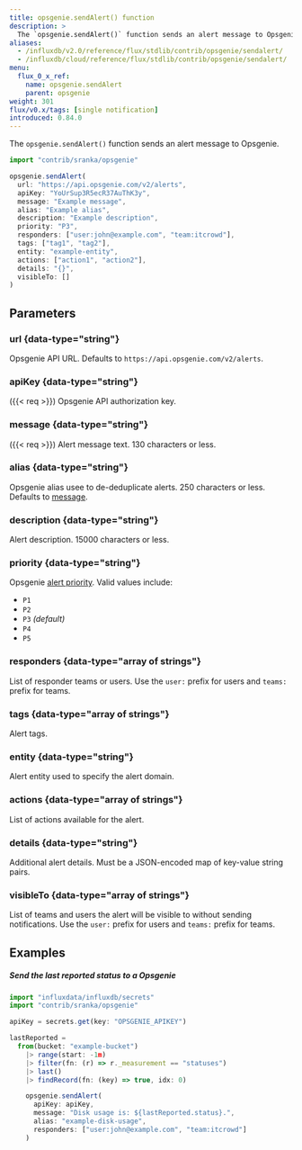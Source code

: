 ```yaml
---
title: opsgenie.sendAlert() function
description: >
  The `opsgenie.sendAlert()` function sends an alert message to Opsgenie.
aliases:
  - /influxdb/v2.0/reference/flux/stdlib/contrib/opsgenie/sendalert/
  - /influxdb/cloud/reference/flux/stdlib/contrib/opsgenie/sendalert/
menu:
  flux_0_x_ref:
    name: opsgenie.sendAlert
    parent: opsgenie
weight: 301
flux/v0.x/tags: [single notification]
introduced: 0.84.0
---
```


The `opsgenie.sendAlert()` function sends an alert message to Opsgenie.

```js
import "contrib/sranka/opsgenie"

opsgenie.sendAlert(
  url: "https://api.opsgenie.com/v2/alerts",
  apiKey: "YoUrSup3R5ecR37AuThK3y",
  message: "Example message",
  alias: "Example alias",
  description: "Example description",
  priority: "P3",
  responders: ["user:john@example.com", "team:itcrowd"],
  tags: ["tag1", "tag2"],
  entity: "example-entity",
  actions: ["action1", "action2"],
  details: "{}",
  visibleTo: []
)
```

## Parameters

### url {data-type="string"}
Opsgenie API URL.
Defaults to `https://api.opsgenie.com/v2/alerts`.

### apiKey {data-type="string"}
({{< req >}})
Opsgenie API authorization key.

### message {data-type="string"}
({{< req >}})
Alert message text.
130 characters or less.

### alias {data-type="string"}
Opsgenie alias usee to de-deduplicate alerts.
250 characters or less.
Defaults to [message](#message).

### description {data-type="string"}
Alert description.
15000 characters or less.

### priority {data-type="string"}
Opsgenie [alert priority](https://docs.opsgenie.com/docs/alert-priority-settings).
Valid values include:

- `P1`
- `P2`
- `P3` _(default)_
- `P4`
- `P5`

### responders {data-type="array of strings"}
List of responder teams or users.
Use the `user:` prefix for users and `teams:` prefix for teams.

### tags {data-type="array of strings"}
Alert tags.

### entity {data-type="string"}
Alert entity used to specify the alert domain.

### actions {data-type="array of strings"}
List of actions available for the alert.

### details {data-type="string"}
Additional alert details.
Must be a JSON-encoded map of key-value string pairs.

### visibleTo {data-type="array of strings"}
List of teams and users the alert will be visible to without sending notifications.
Use the `user:` prefix for users and `teams:` prefix for teams.

## Examples

##### Send the last reported status to a Opsgenie
```js
import "influxdata/influxdb/secrets"
import "contrib/sranka/opsgenie"

apiKey = secrets.get(key: "OPSGENIE_APIKEY")

lastReported =
  from(bucket: "example-bucket")
    |> range(start: -1m)
    |> filter(fn: (r) => r._measurement == "statuses")
    |> last()
    |> findRecord(fn: (key) => true, idx: 0)

    opsgenie.sendAlert(
      apiKey: apiKey,
      message: "Disk usage is: ${lastReported.status}.",
      alias: "example-disk-usage",
      responders: ["user:john@example.com", "team:itcrowd"]
    )
```
